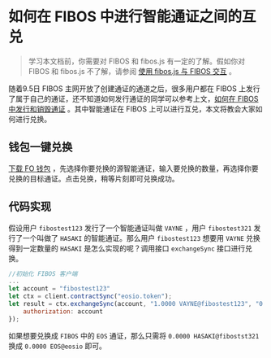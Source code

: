 # 如何在 FIBOS 中进行智能通证之间的互兑

> 学习本文档前，你需要对 FIBOS 和 fibos.js 有一定的了解。假如你对 FIBOS 和 fibos.js 不了解，请参阅 [使用 fibos.js 与 FIBOS 交互](../basic/fibosjs.md) 。

随着9.5日 FIBOS 主网开放了创建通证的通道之后，很多用户都在 FIBOS 上发行了属于自己的通证，还不知道如何发行通证的同学可以参考上文，[如何在 FIBOS 中发行和销毁通证](howtocreatetokeninfibos.md) 。其中智能通证在 FIBOS 上可以进行互兑，本文将教会大家如何进行兑换。

## 钱包一键兑换

[下载 FO 钱包](http://wallet.fo/) ，先选择你要兑换的源智能通证，输入要兑换的数量，再选择你要兑换的目标通证。点击兑换，稍等片刻即可兑换成功。

## 代码实现

假设用户 `fibostest123` 发行了一个智能通证叫做 `VAYNE` ，用户 `fibostest321` 发行了一个叫做了 `HASAKI` 的智能通证。那么用户 `fibostest123` 想要用 `VAYNE` 兑换得到一定数量的 `HASAKI` 是怎么实现的呢？调用接口 `exchangeSync` 接口进行兑换。

```javascript
//初始化 FIBOS 客户端
...
let account = "fibostest123"
let ctx = client.contractSync("eosio.token");
let result = ctx.exchangeSync(account, "1.0000 VAYNE@fibostest123", "0.0000 HASAKI@fibostst321", "exchenge VAYNE to HASAKI",{
    authorization: account
});
```

如果想要兑换成 `FIBOS` 中的 `EOS` 通证，那么只需将 `0.0000 HASAKI@fibostst321` 换成 `0.0000 EOS@eosio` 即可。